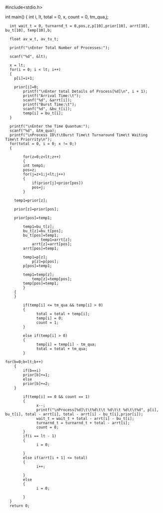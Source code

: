 #include<stdio.h> 
 
int main() 
{ 
      int i, lt, total = 0, x, count = 0, tm_qua,j; 
      
	  int wait_t = 0, turnarnd_t = 0,pos,z,p[10],prior[10], arrt[10], bu_t[10], temp[10],b; 
      
	  float av_w_t, av_tu_t;
      
	  printf("\nEnter Total Number of Processes:"); 
      
	  scanf("%d", &lt); 
      
	  x = lt; 
      for(i = 0; i < lt; i++) 
      {
	    p[i]=i+1;
	   
	    prior[i]=0;
            printf("\nEnter total Details of Process[%d]\n", i + 1);
            printf("Arrival Time:\t");
            scanf("%d", &arrt[i]);
            printf("Burst Time:\t");
            scanf("%d", &bu_t[i]); 
            temp[i] = bu_t[i];
      }
	   
      printf("\nEnter the Time Quantum:"); 
      scanf("%d", &tm_qua); 
      printf("\nProcess ID\t\tBurst Time\t Turnaround Time\t Waiting Time\t Priorrity\n");
      for(total = 0, i = 0; x != 0;) 
      { 

		    for(z=0;z<lt;z++)
		    {
			int temp1;
			pos=z;
			for(j=z+1;j<lt;j++)
			{
			    if(prior[j]<prior[pos])
				pos=j;
			}
		 
		temp1=prior[z];
	
		prior[z]=prior[pos];
	
		prior[pos]=temp1;
		 
			temp1=bu_t[z];
			bu_t[z]=bu_t[pos];
			bu_t[pos]=temp1;
		 			temp1=arrt[z];
				arrt[z]=arrt[pos];
			arrt[pos]=temp1;

			temp1=p[z];
				p[z]=p[pos];
			p[pos]=temp1;

			temp1=temp[z];
				temp[z]=temp[pos];
			temp[pos]=temp1;
		    }
		{
		}
            
			if(temp[i] <= tm_qua && temp[i] > 0) 
            { 
                  total = total + temp[i]; 
                  temp[i] = 0; 
                  count = 1; 
            } 
            
			else if(temp[i] > 0) 
            { 
                  temp[i] = temp[i] - tm_qua; 
                  total = total + tm_qua; 
            } 

	for(b=0;b<lt;b++)
		{
			if(b==i)
			prior[b]+=1;
			else
			prior[b]+=2;
		}

            if(temp[i] == 0 && count == 1) 
            { 
                  x--; 
                  printf("\nProcess[%d]\t\t%d\t\t %d\t\t %d\t\t%d", p[i], bu_t[i], total - arrt[i], total - arrt[i] - bu_t[i],prior[i]);
                  wait_t = wait_t + total - arrt[i] - bu_t[i]; 
                  turnarnd_t = turnarnd_t + total - arrt[i]; 
                  count = 0; 
            } 
            if(i == lt - 1) 
            {
                  i = 0; 
            
			}
            else if(arrt[i + 1] <= total) 
            {
                  i++;
            
			}
            else 
            {
                  i = 0;
            
			}		
      } 
      return 0; 

